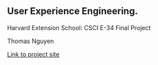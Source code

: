 ## User Experience Engineering. 
Harvard Extension School: CSCI E-34 Final Project

Thomas Nguyen

[Link to project site](http://etl.thomasnguyen.me/)